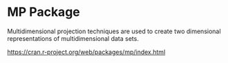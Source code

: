 # MP Package

Multidimensional projection techniques are used to create two dimensional representations of multidimensional data sets.

https://cran.r-project.org/web/packages/mp/index.html
